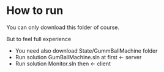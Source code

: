 # How to run
You can only download this folder of course.

But to feel full experience
* You need also download State/GummBallMachine folder
* Run solution GumBallMachine.sln at first <- server
* Run solution Monitor.sln then <- client
